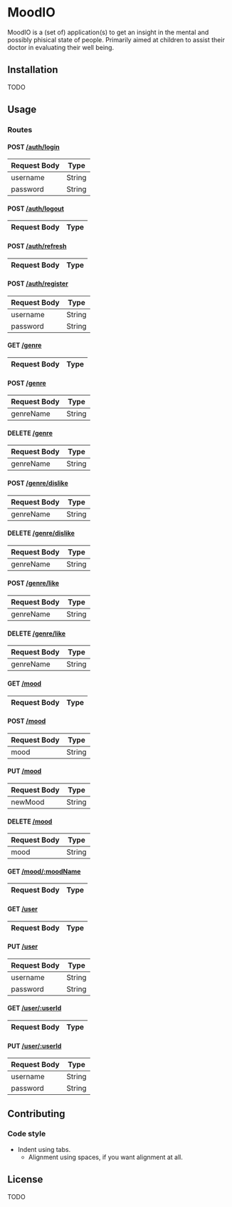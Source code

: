 # MoodIO
MoodIO is a (set of) application(s) to get an insight in the mental and
possibly phisical state of people. Primarily aimed at children to assist their
doctor in evaluating their well being.

## Installation
TODO

## Usage
### Routes
#### POST [/auth/login](https://mood-io.herokuapp.com/auth/login)
Request Body | Type
--- | ---
username | String
password | String

#### POST [/auth/logout](https://mood-io.herokuapp.com/auth/refresh)
Request Body | Type
--- | ---

#### POST [/auth/refresh](https://mood-io.herokuapp.com/auth/refresh)
Request Body | Type
--- | ---

#### POST [/auth/register](https://mood-io.herokuapp.com/auth/register)
Request Body | Type
--- | ---
username | String
password | String

#### GET [/genre](https://mood-io.herokuapp.com/genre/)
Request Body | Type
--- | ---

#### POST [/genre](https://mood-io.herokuapp.com/genre/add)
Request Body | Type
--- | ---
genreName | String

#### DELETE [/genre](https://mood-io.herokuapp.com/genre/remove)
Request Body | Type
--- | ---
genreName | String

#### POST [/genre/dislike](https://mood-io.herokuapp.com/genre/dislike)
Request Body | Type
--- | ---
genreName | String

#### DELETE [/genre/dislike](https://mood-io.herokuapp.com/genre/dislike)
Request Body | Type
--- | ---
genreName | String

#### POST [/genre/like](https://mood-io.herokuapp.com/genre/like)
Request Body | Type
--- | ---
genreName | String

#### DELETE [/genre/like](https://mood-io.herokuapp.com/genre/like)
Request Body | Type
--- | ---
genreName | String

#### GET [/mood](https://mood-io.herokuapp.com/mood/)
Request Body | Type
--- | ---

#### POST [/mood](https://mood-io.herokuapp.com/mood/add)
Request Body | Type
--- | ---
mood | String

#### PUT [/mood](https://mood-io.herokuapp.com/mood/update)
Request Body | Type
--- | ---
newMood | String

#### DELETE [/mood](https://mood-io.herokuapp.com/mood/remove)
Request Body | Type
--- | ---
mood | String

#### GET [/mood/:moodName](https://mood-io.herokuapp.com/mood/0)
Request Body | Type
--- | ---

#### GET [/user](https://mood-io.herokuapp.com/user/)
Request Body | Type
--- | ---

#### PUT [/user](https://mood-io.herokuapp.com/user/update)
Request Body | Type
--- | ---
username | String
password | String

#### GET [/user/:userId](https://mood-io.herokuapp.com/user/0)
Request Body | Type
--- | ---

#### PUT [/user/:userId](https://mood-io.herokuapp.com/user/update/0)
Request Body | Type
--- | ---
username | String
password | String

## Contributing
### Code style
- Indent using tabs.
	- Alignment using spaces, if you want alignment at all.

## License
TODO

